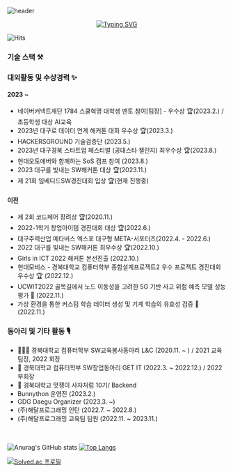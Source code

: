 

![header](https://capsule-render.vercel.app/api?type=cylinder&color=03045e&height=200&section=header&text=hdddhdd&fontSize=90&fontColor=FFFFFF)

<div align="center">

[![Typing SVG](https://readme-typing-svg.demolab.com?font=Fira+Code&duration=3000&pause=1000&color=03045E&vCenter=true&random=false&width=435&lines=%EC%95%88%EB%85%95%ED%95%98%EC%84%B8%EC%9A%94!;%EC%97%AC%EA%B8%B0%EA%B9%8C%EC%A7%80+%EC%99%80%EC%A3%BC%EC%8B%9C%EB%8B%A4%EB%8B%88+!!;%EA%B0%90%EC%82%AC%ED%95%A9%EB%8B%88%EB%8B%A4+%3A>)](https://git.io/typing-svg)

</div>

![Hits](https://hits.seeyoufarm.com/api/count/incr/badge.svg?url=https%3A%2F%2Fgithub.com%2Fhdddhdd&count_bg=%23192CFF&title_bg=%239A9A9A&icon=flathub.svg&icon_color=%23000000&title=hits&edge_flat=false)

<h3> 기술 스택 ⚒️ </h3>




<h3> 대외활동 및 수상경력 ✨ </h3>

<h4>2023 ~ </h4>

* 네이버커넥트재단 1784 스쿨혁명 대학생 멘토 참여[팀장] - 우수상 🏆(2023.2.) / 초등학생 대상 AI교육
* 2023년 대구로 데이터 연계 해커톤 대회 우수상 🏆(2023.3.)
* HACKERSGROUND 기술검증단 (2023.5.)
* 2023년 대구경북 스타트업 페스티벌 (공대스타 챌린지) 최우수상 🏆(2023.8.)
* 현대오토에버와 함께하는 SoS 캠프 참여 (2023.8.)
* 2023 대구를 빛내는 SW해커톤 대상 🏆(2023.11.)
* 제 21회 임베디드SW경진대회 입상 🏆(현재 진행중)


<h4>이전 </h4>

* 제 2회 코드페어 장려상 🏆(2020.11.)
* 2022-1학기 창업아이템 경진대회 대상 🏆(2022.6.)
* 대구주력산업 메타버스 엑스포 대구형 META-서포터즈(2022.4. - 2022.6.)
* 2022 대구를 빛내는 SW해커톤 최우수상 🏆(2022.10.)
* Girls in ICT 2022 해커톤 본선진출 (2022.10.)
* 현대모비스 - 경북대학교 컴퓨터학부 종합설계프로젝트2 우수 프로젝트 경진대회 우수상 🏆 (2022.12.)
* UCWIT2022 골목길에서 노드 이동성을 고려한 5G 기반 사고 위험 예측 모델 성능 평가 📄 (2022.11.)
* 가상 환경을 통한 커스텀 학습 데이터 생성 및 기계 학습의 유효성 검증 📄 (2022.11.)


<h3>동아리 및 기타 활동 🎙️ </h3>

* 👩🏻‍🏫 경북대학교 컴퓨터학부 SW교육봉사동아리 L&C (2020.11. ~ ) / 2021 교육팀장, 2022 회장
* 🌊 경북대학교 컴퓨터학부 SW창업동아리 GET IT (2022.3. ~ 2022.12.) / 2022 부회장
* 🦁 경북대학교 멋쟁이 사자처럼 10기/ Backend
* Bunnython 운영진 (2023.2.)
* GDG Daegu Organizer (2023.3. ~)
* (주)해달프로그래밍 인턴 (2022.7. ~ 2022.8.)
* (주)해달프로그래밍 교육팀 팀원 (2022.11. ~ 2023.11.)



<br> <br>
![Anurag's GitHub stats](https://github-readme-stats.vercel.app/api?username=hdddhdd&show_icons=true&theme=graywhite) 
[![Top Langs](https://github-readme-stats.vercel.app/api/top-langs/?username=hdddhdd&layout=compact)](https://github.com/anuraghazra/github-readme-stats)



[![Solved.ac 프로필](http://mazassumnida.wtf/api/v2/generate_badge?boj=hdddhdd)](https://solved.ac/hdddhdd)
